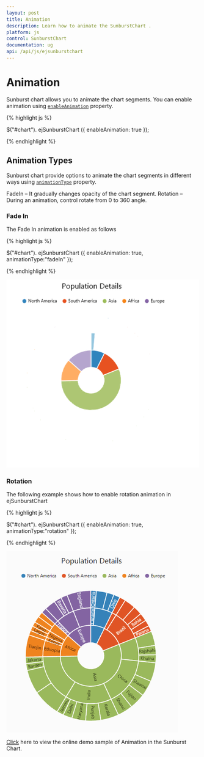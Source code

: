 ```yaml
---
layout: post
title: Animation
description: Learn how to animate the SunburstChart .
platform: js
control: SunburstChart
documentation: ug
api: /api/js/ejsunburstchart
---
```


# Animation

Sunburst chart allows you to animate the chart segments. You can enable animation using [`enableAnimation`](../api/ejsunburstchart#members:enableanimation) property. 

{% highlight js %}

$("#chart"). ejSunburstChart ({
	enableAnimation: true
   });

{% endhighlight %}


## Animation Types 
Sunburst chart provide options to animate the chart segments in different ways using [`animationType`](../api/ejsunburstchart#members:animationtype) property.

FadeIn – It gradually changes opacity of the chart segment.
Rotation – During an animation, control rotate from 0 to 360 angle.

### Fade In

The Fade In animation is enabled as follows 

{% highlight js %}

$("#chart"). ejSunburstChart ({
	enableAnimation: true,
       animationType:"fadeIn"
   });

{% endhighlight %}

![](/js/SunburstChart/Animation_images/Animation_img2.gif)

### Rotation

The following example shows how to enable rotation animation in ejSunburstChart

{% highlight js %}

$("#chart"). ejSunburstChart ({
	enableAnimation: true,
       animationType:"rotation"
   });

{% endhighlight %}

![](/js/SunburstChart/Animation_images/Animation_img1.gif)

[Click](http://js.syncfusion.com/demos/web/#!/bootstrap/sunburst/animation) here to view the online demo sample of  Animation in  the Sunburst Chart.
